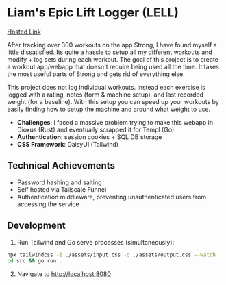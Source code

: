 # Liam's Epic Lift Logger (LELL)

[Hosted Link](https://)

After tracking over 300 workouts on the app Strong, I have found myself
a little dissatisfied. Its quite a hassle to setup all my different
workouts and modify + log sets during each workout. The goal of this
project is to create a workout app/webapp that doesn't require being
used all the time. It takes the most useful parts of Strong and gets
rid of everything else.

This project does not log individual workouts. Instead each exercise
is logged with a rating, notes (form & machine setup), and last
recorded weight (for a baseline). With this setup you can speed
up your workouts by easily finding how to setup the machine and
around what weight to use.

- __Challenges__: I faced a massive problem trying to make this webapp in Dioxus (Rust) and eventually scrapped it for Templ (Go)
- __Authentication__: session cookies + SQL DB storage
- __CSS Framework__: DaisyUI (Tailwind)

## Technical Achievements
- Password hashing and salting
- Self hosted via Tailscale Funnel
- Authentication middleware, preventing unauthenticated users from accessing the service

## Development

 1. Run Tailwind and Go serve processes (simultaneously):
```bash
npx tailwindcss -i ./assets/input.css -o ./assets/output.css --watch
cd src && go run .
```
 2. Navigate to [http://localhost:8080](http://localhost:8080)
